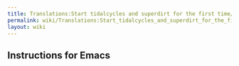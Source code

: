 ```yaml
---
title: Translations:Start tidalcycles and superdirt for the first time/33/en
permalink: wiki/Translations:Start_tidalcycles_and_superdirt_for_the_first_time/33/en/
layout: wiki
---
```


## Instructions for Emacs
